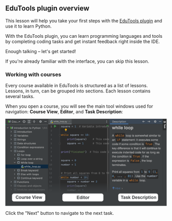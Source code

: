 ## EduTools plugin overview

This lesson will help you take your first steps with the [EduTools plugin](https://www.jetbrains.com/help/education/educational-products.html) and use it to learn Python.

With the EduTools plugin, you can learn programming languages and tools by completing coding tasks and get instant feedback right inside the IDE.

Enough talking – let's get started!

If you're already familiar with the interface, you can skip this lesson.

### Working with courses
Every course available in EduTools is structured as a list of lessons. Lessons, in turn, can be grouped into sections. Each lesson contains several tasks.

When you open a course, you will see the main tool windows used for navigation: <b>Course View</b>, <b>Editor</b>, and <b>Task Description</b>:

<style>
img {
  display: block;
  margin-left: auto;
  margin-right: auto;
}
</style>
<img src="edu_course_overview.png" class="center" width=800>

Click the "Next" button to navigate to the next task.
